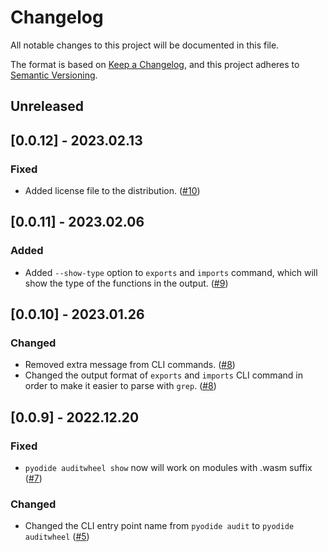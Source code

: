 # Changelog

All notable changes to this project will be documented in this file.

The format is based on [Keep a Changelog](https://keepachangelog.com/en/1.0.0/),
and this project adheres to [Semantic Versioning](https://semver.org/spec/v2.0.0.html).

## Unreleased

## [0.0.12] - 2023.02.13

### Fixed

- Added license file to the distribution.
  ([#10](https://github.com/ryanking13/auditwheel-emscripten/pull/10))

## [0.0.11] - 2023.02.06

### Added

- Added `--show-type` option to `exports` and `imports` command, which will
  show the type of the functions in the output.
  ([#9](https://github.com/ryanking13/auditwheel-emscripten/pull/9))

## [0.0.10] - 2023.01.26

### Changed

- Removed extra message from CLI commands.
  ([#8](https://github.com/ryanking13/auditwheel-emscripten/pull/8))
- Changed the output format of `exports` and `imports` CLI command in order to
  make it easier to parse with `grep`.
  ([#8](https://github.com/ryanking13/auditwheel-emscripten/pull/8))

## [0.0.9] - 2022.12.20

### Fixed

- `pyodide auditwheel show` now will work on modules with .wasm suffix
([#7](https://github.com/ryanking13/auditwheel-emscripten/pull/7))

### Changed

 - Changed the CLI entry point name from `pyodide audit` to `pyodide auditwheel`
 ([#5](https://github.com/ryanking13/auditwheel-emscripten/pull/5))
